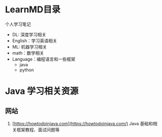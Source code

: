 # LearnMD目录
个人学习笔记
- DL: 深度学习相关
- English：学习英语相关
- ML: 机器学习相关
- math：数学相关
- Language：编程语言和一些框架
  - java
  - python



# Java 学习相关资源

## 网站

1. [https://howtodoinjava.com](https://howtodoinjava.com/) Java 基础和相关框架教程、面试问题等





